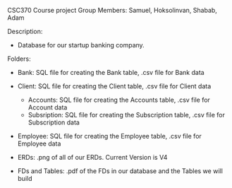 CSC370 Course project
Group Members: Samuel, Hoksolinvan, Shabab, Adam


Description:
- Database for our startup banking company.


Folders:
- Bank: SQL file for creating the Bank table, .csv file for Bank data
- Client: SQL file for creating the Client table, .csv file for Client data
    - Accounts: SQL file for creating the Accounts table, .csv file for Account data
    - Subsription: SQL file for creating the Subscription table, .csv file for Subscription data
- Employee: SQL file for creating the Employee table, .csv file for Employee data

- ERDs: .png of all of our ERDs. Current Version is V4
- FDs and Tables: .pdf of the FDs in our database and the Tables we will build
